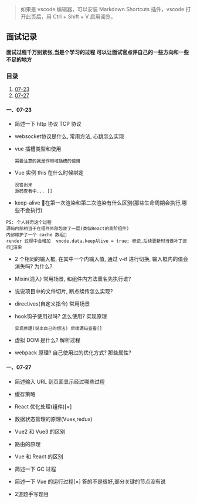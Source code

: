 > 如果是 vscode 编辑器，可以安装 Markdown Shortcuts 插件，vscode 打开此页后，用 Ctrl + Shift + V 启用阅览。

## 面试记录

**面试过程千万别紧张,当是个学习的过程**
**可以让面试官点评自己的一些方向和一些不足的地方**

### 目录

1.  [07-23](#1)
1.  [07-27](#1)

#### <span id="1">一、07-23</span>

- 简述一下 http 协议 TCP 协议

- websocket协议是什么, 常用方法, 心跳怎么实现

- vue 插槽类型和使用
  ```
  需要注意的就是作用域插槽的使用
  ```
- Vue 实例 this 在什么时候绑定
  ```
  没答出来
  源码查看中... []
  ```

- keep-alive 在第一次渲染和第二次渲染有什么区别(那些生命周期会执行,哪些不会执行)
```
PS: 个人好奇这个过程
源码内部相当于在组件外部包装了一层(类似React的高阶组件)
内部维护了一个 cache 数组
render 过程中会增加  vnode.data.keepAlive = true; 标记,后续更新时当做补丁进行渲染

```

- 2 个相同的输入框, 在其中一个内输入值, 通过 v-if 进行切换, 输入框内的值会消失吗? 为什么?

- Mixin(混入) 常用场景, 和组件内方法重名先执行谁?

- 说说项目中的文件切片, 断点续传怎么实现?

- directives(自定义指令) 常用场景

- hook钩子使用过吗? 怎么使用? 实现原理
  ```
  实现原理(说出自己的想法) 后续源码查看[]
  ```

- 虚拟 DOM 是什么? 解析过程

- webpack 原理? 自己使用过的优化方式? 那些属性?



#### <span id="2">一、07-27</span>

- 简述输入 URL 到页面显示经过哪些过程

- 缓存策略

- React 优化处理(组件)[×]

- 数据状态管理的原理(Vuex,redux)

- Vue2 和 Vue3 的区别

- 路由的原理

- Vue 和 React 的区别

- 简述一下 GC 过程

- 简述一下 Vue 的运行过程[×]
    答的不是很好,部分关键的节点没有说

- 2道题手写题目



